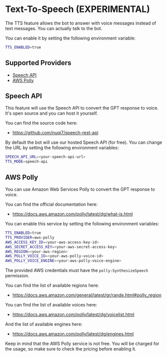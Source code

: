 # Text-To-Speech (EXPERIMENTAL)

The TTS feature allows the bot to answer with voice messages instead of text messages. You can actually talk to the bot.

You can enable it by setting the following environment variable:

```bash
TTS_ENABLED=true
```

## Supported Providers

-   [Speech API](#speech-api)
-   [AWS Polly](#aws-polly)

## Speech API

This feature will use the Speech API to convert the GPT response to voice. It's open source and you can host it yourself.

You can find the source code here:

-   https://github.com/nuqi7/speech-rest-api

By default the bot will use our hosted Speech API (for free). You can change the URL by setting the following environment variables:

```bash
SPEECH_API_URL=<your-speech-api-url>
TTS_MODE=speech-api
```

## AWS Polly

You can use Amazon Web Services Polly to convert the GPT response to voice.

You can find the official documentation here:

-   https://docs.aws.amazon.com/polly/latest/dg/what-is.html

You can enable this service by setting the following environment variables:

```bash
TTS_ENABLED=true
TTS_PROVIDER=aws-polly
AWS_ACCESS_KEY_ID=<your-aws-access-key-id>
AWS_SECRET_ACCESS_KEY=<your-aws-secret-access-key>
AWS_REGION=<your-aws-region>
AWS_POLLY_VOICE_ID=<your-aws-polly-voice-id>
AWS_POLLY_VOICE_ENGINE=<your-aws-polly-voice-engine>
```

The provided AWS credentials must have the `polly:SynthesizeSpeech` permission.

You can find the list of available regions here:

-   https://docs.aws.amazon.com/general/latest/gr/rande.html#polly_region

You can find the list of available voices here:

-   https://docs.aws.amazon.com/polly/latest/dg/voicelist.html

And the list of available engines here:

-   https://docs.aws.amazon.com/polly/latest/dg/engines.html

Keep in mind that the AWS Polly service is not free. You will be charged for the usage, so make sure to check the pricing before enabling it.
